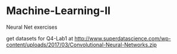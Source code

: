 # Machine-Learning-II
Neural Net exercises

get datasets for Q4-Lab1 at http://www.superdatascience.com/wp-content/uploads/2017/03/Convolutional-Neural-Networks.zip
